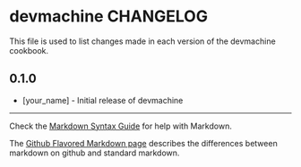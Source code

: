devmachine CHANGELOG
====================

This file is used to list changes made in each version of the devmachine cookbook.

0.1.0
-----
- [your_name] - Initial release of devmachine

- - -
Check the [Markdown Syntax Guide](http://daringfireball.net/projects/markdown/syntax) for help with Markdown.

The [Github Flavored Markdown page](http://github.github.com/github-flavored-markdown/) describes the differences between markdown on github and standard markdown.
